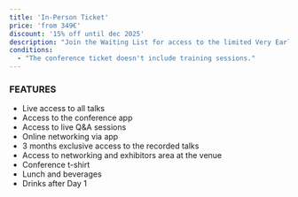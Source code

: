 ```yaml
---
title: 'In-Person Ticket'
price: 'from 349€'
discount: '15% off until dec 2025'
description: "Join the Waiting List for access to the limited Very Early Bird pricing"
conditions:
  - "The conference ticket doesn't include training sessions."
---
```


### FEATURES

- Live access to all talks
- Access to the conference app
- Access to live Q&A sessions
- Online networking via app
- 3 months exclusive access to the recorded talks
- Access to networking and exhibitors area at the venue
- Conference t-shirt
- Lunch and beverages
- Drinks after Day 1
